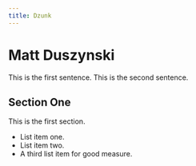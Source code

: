 ```yaml
---
title: Dzunk
---
```


# Matt Duszynski
This is the first sentence. This is the second sentence.

## Section One
This is the first section.

- List item one.
- List item two.
- A third list item for good measure.
